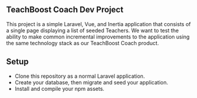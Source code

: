 ## TeachBoost Coach Dev Project

This project is a simple Laravel, Vue, and Inertia application that consists of a single page displaying a list of seeded Teachers. We want to test the ability to make common incremental improvements to the application using the same technology stack as our TeachBoost Coach product.

## Setup

- Clone this repository as a normal Laravel application.
- Create your database, then migrate and seed your application.
- Install and compile your npm assets.